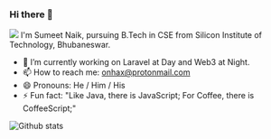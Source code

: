 ### Hi there 👋
<img src="https://komarev.com/ghpvc/?username=sumeetweb">  
I'm Sumeet Naik, pursuing B.Tech in CSE from Silicon Institute of Technology, Bhubaneswar.  

- 🔭 I’m currently working on Laravel at Day and Web3 at Night.
- 📫 How to reach me: onhax@protonmail.com
- 😄 Pronouns: He / Him / His
- ⚡ Fun fact: "Like Java, there is JavaScript; For Coffee, there is CoffeeScript;"
   
 ![Github stats](https://github-readme-stats.vercel.app/api?username=sumeetweb&count_private=true&show_icons=true&title_color=333&icon_color=333)

